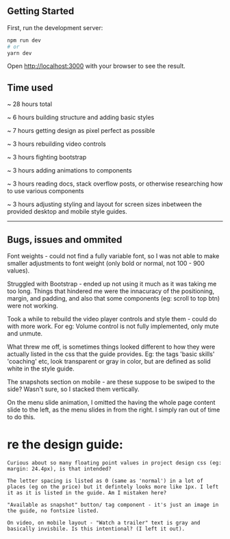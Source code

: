 ## Getting Started

First, run the development server:

```bash
npm run dev
# or
yarn dev
```

Open [http://localhost:3000](http://localhost:3000) with your browser to see the result.


## Time used

  ~ 28 hours total

  ~ 6 hours building structure and adding basic styles

  ~ 7 hours getting design as pixel perfect as possible

  ~ 3 hours rebuilding video controls

  ~ 3 hours fighting bootstrap

  ~ 3 hours adding animations to components

  ~ 3 hours reading docs, stack overflow posts, or otherwise researching how to use various components

  ~ 3 hours adjusting styling and layout for screen sizes inbetween the provided desktop and mobile style guides. 
____________________________________________________________________________

## Bugs, issues and ommited

  Font weights - could not find a fully variable font, so I was not able to make smaller adjustments to font weight (only bold or normal, not 100 - 900 values).

  Struggled with Bootstrap - ended up not using it much as it was taking me too long. Things that hindered me were the innacuracy of the positioning, margin, and padding, and also that some components (eg: scroll to top btn) were not working.

  Took a while to rebuild the video player controls and style them - could do with more work. For eg: Volume control is not fully implemented, only mute and unmute.

  What threw me off, is sometimes things looked different to how they were actually listed in the css that the guide provides. Eg: the tags 'basic skills' 'coaching' etc, look transparent or gray in color, but are defined as solid white in the style guide.

  The snapshots section on mobile - are these suppose to be swiped to the side? Wasn't sure, so I stacked them vertically.

  On the menu slide animation, I omitted the having the whole page content slide to the left, as the menu slides in from the right. I simply ran out of time to do this.

  # re the design guide:

    Curious about so many floating point values in project design css (eg: margin: 24.4px), is that intended?

    The letter spacing is listed as 0 (same as 'normal') in a lot of places (eg on the price) but it defintely looks more like 1px. I left it as it is listed in the guide. Am I mistaken here?
    
    "Available as snapshot" button/ tag component - it's just an image in the guide, no fontsize listed.
    
    On video, on mobile layout - "Watch a trailer" text is gray and basically invisbile. Is this intentional? (I left it out).